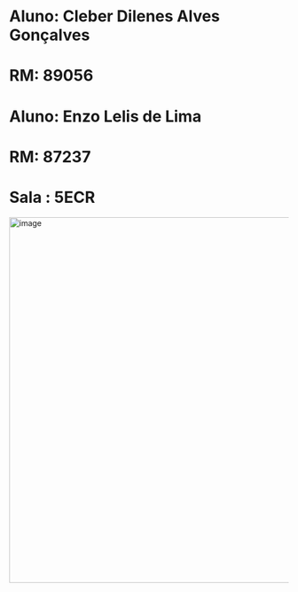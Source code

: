 # Aluno: Cleber Dilenes Alves Gonçalves
# RM: 89056
# Aluno: Enzo Lelis de Lima
# RM: 87237
# Sala : 5ECR


<img width="871" height="660" alt="image" src="https://github.com/user-attachments/assets/7e8dd1be-7c15-4d87-8385-2995f7809b6c" />
